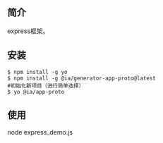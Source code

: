 
## 简介
express框架。

## 安装
```SH
$ npm install -g yo
$ npm install -g @ia/generator-app-proto@latest
#初始化新项目（进行简单选择）
$ yo @ia/app-proto
```


## 使用
node express_demo.js
